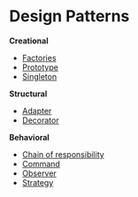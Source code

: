# Design Patterns

<b>Creational</b>

* [Factories](Creational/Factories/Factories.md)
* [Prototype](Creational/Prototype/Prototype.md)
* [Singleton](Creational/Singleton/Singleton.md)

<b>Structural</b>

* [Adapter](Structural/Adapter/Adapter.md)
* [Decorator](Structural/Decorator/Decorator.md)

<b>Behavioral</b>

* [Chain of responsibility](Behavioral/ChainOfResponsibility/ChainOfResponsibility.md)
* [Command](Behavioral/Command/Command.md)
* [Observer](Behavioral/Observer/Observer.md)
* [Strategy](Behavioral/Strategy/Strategy.md)
